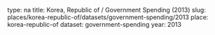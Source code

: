 type: na
title: Korea, Republic of / Government Spending (2013)
slug: places/korea-republic-of/datasets/government-spending/2013
place: korea-republic-of
dataset: government-spending
year: 2013
